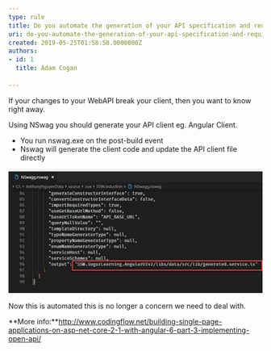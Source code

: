 ```yaml
---
type: rule
title: Do you automate the generation of your API specification and required clients?
uri: do-you-automate-the-generation-of-your-api-specification-and-required-clients
created: 2019-05-25T01:58:58.0000000Z
authors:
- id: 1
  title: Adam Cogan

---
```


If your changes to your WebAPI break your client, then you want to know right away.

Using NSwag you should generate your API client eg. Angular Client.

- You run nswag.exe on the post-build event
- Nswag will generate the client code and update the API client file directly

 ![ Good example – using NSwag config file helps with automation. Since the API client is generated automatically next time we build, any breaking changes will be obvious immediately](using-nswag-helps-automation.jpg)

Now this is automated this is no longer a concern we need to deal with.

**More info:**http://www.codingflow.net/building-single-page-applications-on-asp-net-core-2-1-with-angular-6-part-3-implementing-open-api/

